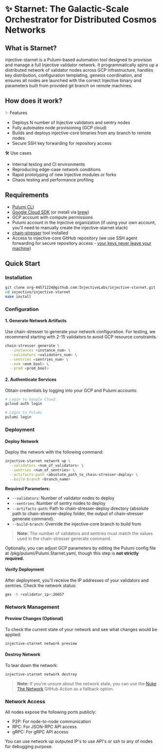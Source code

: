 # ✨ Starnet: The Galactic-Scale Orchestrator for Distributed Cosmos Networks

## What is Starnet?

injective-starnet is a Pulumi-based automation tool designed to provision and manage a full Injective validator network. It programmatically spins up a distributed network of validator nodes across GCP infrastructure, handles key distribution, configuration templating, genesis coordination, and ensures all nodes are launched with the correct Injective binary and parameters built from provided git branch on remote machines.

## How does it work?

✨ Features

* Deploys N number of Injective validators and sentry nodes
* Fully automates node provisioning (GCP cloud)
* Builds and deploys injective-core binaries from any branch to remote nodes
* Secure SSH key forwarding for repository access

🛠️ Use cases

* Internal testing and CI environments
* Reproducing edge-case network conditions
* Rapid prototyping of new Injective modules or forks
* Chaos testing and performance profiling

## Requirements

* [Pulumi CLI](https://www.pulumi.com/docs/iac/download-install/)
* [Google Cloud SDK](https://cloud.google.com/sdk/docs/install) (or install via [brew](https://formulae.brew.sh/cask/google-cloud-sdk))
* GCP account with compute permissions
* Pulumi account in the Injective organization (if using your own account, you'll need to manually create the injective-starnet stack)
* [chain-stresser](https://github.com/InjectiveLabs/chain-stresser?tab=readme-ov-file#installation) tool installed
* Access to injective-core GitHub repository (we use SSH agent forwarding for secure repository access - [your keys never leave your machine](https://docs.github.com/en/authentication/connecting-to-github-with-ssh/using-ssh-agent-forwarding))

## Quick Start

### Installation

```bash
git clone org-44571224@github.com:InjectiveLabs/injective-starnet.git
cd injective/injective-starnet
make install
```

### Configuration

#### 1. Generate Network Artifacts

Use chain-stresser to generate your network configuration. For testing, we recommend starting with 2-15 validators to avoid GCP resource constraints.

```bash
chain-stresser generate \
  --instances <instance_num> \
  --validators <validators_num> \
  --sentries <sentries_num> \
  --evm <evm_bool> \
  --prod <prod_bool>
```

#### 2. Authenticate Services

Obtain credentials by logging into your GCP and Pulumi accounts:

```bash
# Login to Google Cloud
gcloud auth login

# Login to Pulumi
pulumi login
```

### Deployment

#### Deploy Network

Deploy the network with the following command:

```bash
injective-starnet network up \
  --validators <num_of_validators> \
  --sentries <num_of_sentries> \
  --artifacts-path <absolute_path_to_chain-stresser-deploy> \
  --build-branch <branch_name>
```

**Required Parameters:**
* `--validators`: Number of validator nodes to deploy
* `--sentries`: Number of sentry nodes to deploy
* `--artifacts-path`: Path to chain-stresser-deploy directory (absolute path to chain-stresser-deploy folder, the output of chain-stresser generate command).
* `--build-branch`: Override the injective-core branch to build from

> **Note:** The number of validators and sentries must match the values used in the chain-stresser generate command.

Optionally, you can adjust GCP parameters by editing the Pulumi config file at /pkg/pulumi/Pulumi.Starnet.yaml, though this step is **not strictly required.**

#### Verify Deployment

After deployment, you'll receive the IP addresses of your validators and sentries. Check the network status:

```bash
gex -h <validator_ip>:26657
```

### Network Management

#### Preview Changes (Optional)

To check the current state of your network and see what changes would be applied:

```bash
injective-starnet network preview
```

#### Destroy Network

To tear down the network:

```bash
injective-starnet network destroy
```

> **Note:** If you're unsure about the network state, you can use the [Nuke The Network](https://github.com/InjectiveLabs/injective-starnet/actions/workflows/destroy.yaml) GitHub Action as a fallback option.

### Network Access

All nodes expose the following ports publicly:
* P2P: For node-to-node communication
* RPC: For JSON-RPC API access
* gRPC: For gRPC API access

You can use network up outputed IP's to use API's or ssh to any of nodes for debugging purpose.
  